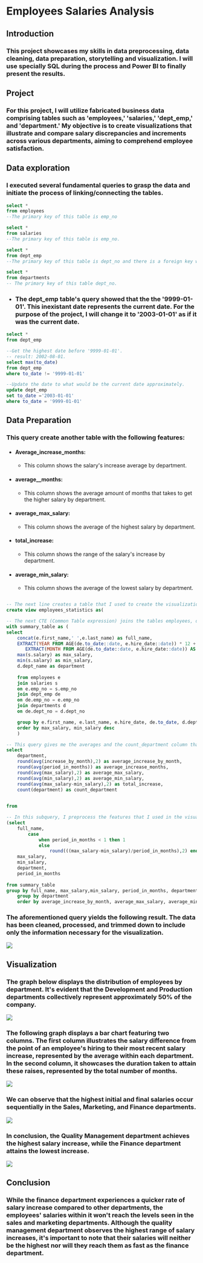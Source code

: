 # Employees Salaries Analysis

## Introduction 
### This project showcases my skills in data preprocessing, data cleaning, data preparation, storytelling and visualization. I will use specially SQL during the process and Power BI to finally present the results.

## Project
### For this project, I will utilize fabricated business data comprising tables such as 'employees,' 'salaries,' 'dept_emp,' and 'department.' My objective is to create visualizations that illustrate and compare salary discrepancies and increments across various departments, aiming to comprehend employee satisfaction.

## Data exploration 
### I executed several fundamental queries to grasp the data and initiate the process of linking/connecting the tables.
``` SQL
select *
from employees
--The primary key of this table is emp_no

select *
from salaries
--The primary key of this table is emp_no.

select *
from dept_emp
--The primary key of this table is dept_no and there is a foreign key which is emp_no.

select *
from departments
-- The primary key of this table dept_no.
```
* ### The dept_emp table's query showed that the the '9999-01-01'. This inexistant date represents the current date. For the purpose of the project, I will change it to '2003-01-01' as if it was the current date. 
``` SQL
select *
from dept_emp

--Get the highest date before '9999-01-01'.
-- result: 2002-08-01.
select max(to_date)
from dept_emp
where to_date != '9999-01-01'

--Update the date to what would be the current date approximately. 
update dept_emp
set to_date ='2003-01-01'
where to_date = '9999-01-01'
```

## Data Preparation
### This query create another table with the following features:
* #### Average_increase_months:
  * This column shows the salary's increase average by department.
* #### average__months:
  * This column shows the average amount of months that takes to get the higher salary by department.
* #### average_max_salary:
  * This column shows the average of the highest salary by department.
* #### total_increase:
  * This column shows the range of the salary's increase by department.
* #### average_min_salary:
  * This column shows the average of the lowest salary by department.
``` SQL

-- The next line creates a table that I used to create the visualizations on Power BI
create view employees_statistics as(

-- The next CTE (Common Table expression) joins the tables employees, department, salaries and dept_emp and returns the full_name, max_salary, mix_salary, deparment and the period from the moment that the employee is hired till the last salary's increase date.
with summary_table as (
select 
	concat(e.first_name,' ',e.last_name) as full_name,
	EXTRACT(YEAR FROM AGE(de.to_date::date, e.hire_date::date)) * 12 +
       EXTRACT(MONTH FROM AGE(de.to_date::date, e.hire_date::date)) AS period_in_months,
	max(s.salary) as max_salary,
	min(s.salary) as min_salary,
	d.dept_name as department
	
	from employees e
	join salaries s
	on e.emp_no = s.emp_no
	join dept_emp de
	on de.emp_no = e.emp_no
	join departments d
	on de.dept_no = d.dept_no

	group by e.first_name, e.last_name, e.hire_date, de.to_date, d.dept_name
	order by max_salary, min_salary desc
	)

-- This query gives me the averages and the count_department column that I used in the visualization.
select 
	department, 
	round(avg(increase_by_month),2) as average_increase_by_month,
	round(avg(period_in_months)) as average_increase_months,
	round(avg(max_salary),2) as average_max_salary,
	round(avg(min_salary),2) as average_min_salary,
	round(avg(max_salary-min_salary),2) as total_increase,
	count(department) as count_department
	

from 

-- In this subquery, I preprocess the features that I used in the visualization, it gives me the increase_by_month column that I will use for the average increase by month column.
(select 
	full_name,
		case
			when period_in_months < 1 then 1
			else
				round(((max_salary-min_salary)/period_in_months),2) end as increase_by_month,
	max_salary, 
	min_salary, 
	department, 
	period_in_months
	
from summary_table
group by full_name, max_salary,min_salary, period_in_months, department)
	group by department
	order by average_increase_by_month, average_max_salary, average_min_salary desc)
```
### The aforementioned query yields the following result. The data has been cleaned, processed, and trimmed down to include only the information necessary for the visualization.
![](images/query_result.jpg)

## Visualization

### The graph below displays the distribution of employees by department. It's evident that the Development and Production departments collectively represent approximately 50% of the company. 
![](images/percent_of_employees.jpg)

### The following graph displays a bar chart featuring two columns. The first column illustrates the salary difference from the point of an employee's hiring to their most recent salary increase, represented by the average within each department. In the second column, it showcases the duration taken to attain these raises, represented by the total number of months.
![](images/salary_increase.jpg)

### We can observe that the highest initial and final salaries occur sequentially in the Sales, Marketing, and Finance departments.
![](images/average_min_max.jpg)
### In conclusion, the Quality Management department achieves the highest salary increase, while the Finance department attains the lowest increase.
![](images/average_range.jpg)

## Conclusion
### While the finance department experiences a quicker rate of salary increase compared to other departments, the employees' salaries within it won't reach the levels seen in the sales and marketing departments. Although the quality management department observes the highest range of salary increases, it's important to note that their salaries will neither be the highest nor will they reach them as fast as the finance department.